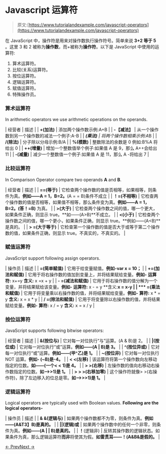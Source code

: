 # Javascript 运算符

> 原文:[https://www.tutorialandexample.com/javascript-operators](https://www.tutorialandexample.com/javascript-operators)

在 JavaScript 中，操作符是用来对操作数执行操作符号。简单来说 **3+2 等于 5** 。这里 3 和 2 被称为**操作数**，而+被称为**操作符**。以下是 JavaScript 中使用的运算符:

1.  算术运算符。
2.  比较(关系)运算符。
3.  按位运算符。
4.  逻辑运算符。
5.  赋值运算符。
6.  特殊操作员。

### 算术运算符

In arithmetic operators we use arithmetic operations on the operands.

| 经营者 | 描述 |
| **+(加法)** | 添加两个操作数示例:A+B |
| **-【减法】** | 从一个操作数到另一个操作数的减法一个例子:A-B |
| ***(乘法)** | 将两个操作数相乘示例:A*B |
| **/(除法)** | 分子除以分母示例:B/A |
| **%(模数)** | 整数除法的余数是 0 例如:B%A 将给出 0 |
| **++(增量)** | 增加一个整数值举个例子:如果值 A 是 9，那么 A++会给出 11 |
| **-(减量)** | 减少一个整数值一个例子:如果值 A 是 11，那么 A -将给出 7 |

### 比较运算符

In Comparison Operator compare two operands **A** and **B**.

| 经营者 | 描述 |
| **==(等于)** | 它检查两个操作数的值是否相等，如果相等，则条件为真。**例如——A = 1，B=2。**(A = = B)条件不成立 |
| **！=(不相等)** | 它检查两个操作数的值是否相等，如果值不相等，那么条件变为真。**例如——A = 1，B=2。(答！=B)** 为真。 |
| **>(大于)** | 它检查两个操作数之间的值，哪一个更大，如果条件正确，则显示 true。**如——(A>B)**不成立。 |
| **<(小于)** | 它检查两个操作数之间的值，哪一个更小，如果条件正确，则显示 true。**例如——(A<B)**是真的。 |
| **> =(大于等于)** | 它检查第一个操作数的值是否大于或等于第二个操作数的值，如果条件正确，则显示 true。不真实的，不真实的。 |

### 赋值运算符

JavaScript support following assign operators.

| 操作员 | 描述 |
| **=(简单赋值)** | 它用于给变量赋值。**例如-var x = 10；** |
| **+=(加法和赋值)** | 它用于将右操作数的值加到变量上，并将结果赋给变量。**例如-** **运算符:** x+=y **含义:** x =x + y |
| **- =(减法和赋值)** | 它用于将右操作数的值分解为一个变量，并将结果赋给该变量。**例如-** **运算符:** x - = y **含义:**x = x-y |
| *** =(乘法和赋值)** | 它用于将变量乘以右操作数的值，并将结果赋给变量。**例如-** **算符:** x * = y **含义:** x = x * y |
| **/ =(除法和赋值)** | 它用于将变量除以右操作数的值，并将结果赋给变量。**例如-** **算符:** x / = y **含义:** x = x / y |

### 按位运算符

JavaScript supports following bitwise operators:

| 经营者 | 描述 |
| **&(按位与)** | 它对每一对位执行“与”运算。(A & B)是 2。 |
| **&#124;(按位或)** | 它对每一对位执行“或”运算。**例如——(A &#124; B)是 3。** |
| **^(按位异或)** | 它对每一对位执行“或”运算。**例如——(甲^乙)是 1。** |
| **~(按位非)** | 它对每一对位执行 NOT 运算。**例如- (~B)是-4。** |
| **< <(左移)** | 该运算符将第一个操作数向左移动指定的位数。**如——(一个< < 1)是 4。** |
| **> >(右移)** | 左操作数的值向右移动右操作数指定的位数。**如——>>1)是 1。** |
| **> > >(右移加零)** | 这个操作符就像> >(右操作符)，除了左边移入的位总是零。**如——>>>1)是 1。** |

### 逻辑运算符

Logical operators are typically used with Boolean values. **Following are the logical operators-**

| 操作员 | 描述 |
| **& &(逻辑与)** | 如果两个操作数都不为零，则条件为真。**例如——(A&T3】B)是真的。** |
| **&#124;&#124;(逻辑)或** | 如果两个操作数中的任何一个非零，则条件为真。**例如——(A &#124; &#124; B)是真的。** |
| **！**(逻辑非) | 反转其操作数的逻辑状态。如果条件为真，那么逻辑运算符**而非**将使其为假。**如雷贯耳——！(A&B&是假的。** |

[← Prev](https://www.tutorialandexample.com/javascript-data-types)[Next →](https://www.tutorialandexample.com/javascript-if-else)